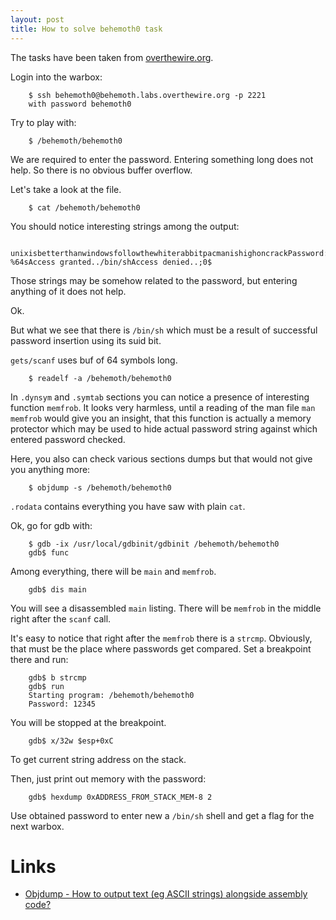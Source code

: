 ```yaml
---
layout: post
title: How to solve behemoth0 task
---
```


The tasks have been taken from [overthewire.org](http://overthewire.org/wargames/behemoth/).

Login into the warbox:

```
    $ ssh behemoth0@behemoth.labs.overthewire.org -p 2221
    with password behemoth0
```

Try to play with:

```
    $ /behemoth/behemoth0
```

We are required to enter the password. Entering something
long does not help. So there is no obvious buffer overflow.

Let's take a look at the file.

```
    $ cat /behemoth/behemoth0
```

You should notice interesting strings among the output:

```
    unixisbetterthanwindowsfollowthewhiterabbitpacmanishighoncrackPassword: %64sAccess granted../bin/shAccess denied..;0$
```

Those strings may be somehow related to the password, but
entering anything of it does not help.

Ok.

But what we see that there is `/bin/sh` which must be
a result of successful password insertion using its suid bit.

`gets/scanf` uses buf of 64 symbols long.

```
    $ readelf -a /behemoth/behemoth0
```

In `.dynsym` and `.symtab` sections you can notice a presence
of interesting function `memfrob`. It looks very harmless,
until a reading of the man file `man memfrob` would give you
an insight, that this function is actually a memory protector
which may be used to hide actual password string against
which entered password checked.

Here, you also can check various sections dumps but that
would not give you anything more:

```
    $ objdump -s /behemoth/behemoth0
```

`.rodata` contains everything you have saw with plain `cat`.

Ok, go for gdb with:

```
    $ gdb -ix /usr/local/gdbinit/gdbinit /behemoth/behemoth0
    gdb$ func
```

Among everything, there will be `main` and `memfrob`.

```
    gdb$ dis main
```

You will see a disassembled `main` listing. There will be
`memfrob` in the middle right after the `scanf` call. 

It's easy to notice that right after the `memfrob` there is a 
`strcmp`. Obviously, that must be the place where passwords
get compared. Set a breakpoint there and run:

```
    gdb$ b strcmp
    gdb$ run
    Starting program: /behemoth/behemoth0
    Password: 12345
```

You will be stopped at the breakpoint.

```
    gdb$ x/32w $esp+0xC
```

To get current string address on the stack.

Then, just print out memory with the password:

```
    gdb$ hexdump 0xADDRESS_FROM_STACK_MEM-8 2
```

Use obtained password to enter new a `/bin/sh` 
shell and get a flag for the next warbox.

Links
===

- [Objdump - How to output text (eg ASCII strings) alongside assembly code?](https://reverseengineering.stackexchange.com/questions/14633/objdump-how-to-output-text-eg-ascii-strings-alongside-assembly-code)
